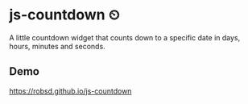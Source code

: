 # js-countdown ⏲

A little countdown widget that counts down to a specific date in days, hours, minutes and seconds.

## Demo

https://robsd.github.io/js-countdown